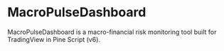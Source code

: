 # MacroPulseDashboard
MacroPulseDashboard is a macro-financial risk monitoring tool built for TradingView in Pine Script (v6).  
